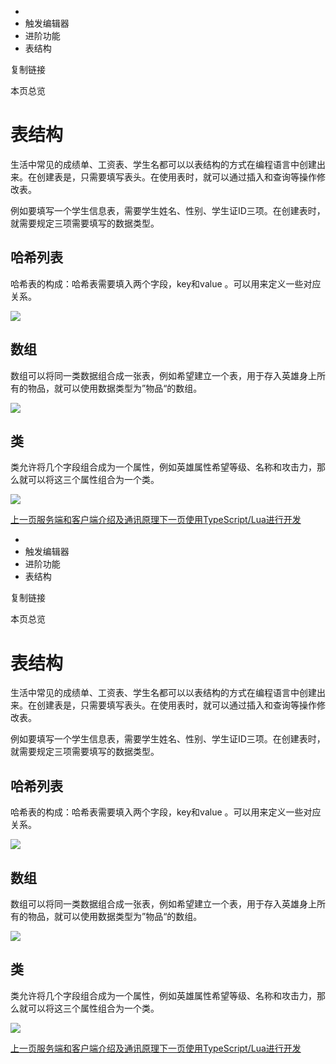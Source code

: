   * [](/)
  * 触发编辑器
  * 进阶功能
  * 表结构

复制链接

本页总览

# 表结构

生活中常见的成绩单、工资表、学生名都可以以表结构的方式在编程语言中创建出来。在创建表是，只需要填写表头。在使用表时，就可以通过插入和查询等操作修改表。

例如要填写一个学生信息表，需要学生姓名、性别、学生证ID三项。在创建表时，就需要规定三项需要填写的数据类型。

## 哈希列表[​](/Manual/TriggerEditor/Advanced/Table#哈希列表 "哈希列表的直接链接")

哈希表的构成：哈希表需要填入两个字段，key和value 。可以用来定义一些对应关系。

![](https://doc.sce.xd.com/assets/images/表1-8fb8ee0d754a2bbbdad3166d42cc719d.png)

## 数组[​](/Manual/TriggerEditor/Advanced/Table#数组 "数组的直接链接")

数组可以将同一类数据组合成一张表，例如希望建立一个表，用于存入英雄身上所有的物品，就可以使用数据类型为”物品“的数组。

![](https://doc.sce.xd.com/assets/images/表2-271e4fa74193385dd7c5a655dd51f715.png)

## 类[​](/Manual/TriggerEditor/Advanced/Table#类 "类的直接链接")

类允许将几个字段组合成为一个属性，例如英雄属性希望等级、名称和攻击力，那么就可以将这三个属性组合为一个类。

![](https://doc.sce.xd.com/assets/images/表3-8e989f8c61353f63dea1306a33bcedb0.png)

[上一页服务端和客户端介绍及通讯原理](/Manual/TriggerEditor/Advanced/ServerAndClient)[下一页使用TypeScript/Lua进行开发](/Manual/TriggerEditor/Advanced/Code)


  * [](/)
  * 触发编辑器
  * 进阶功能
  * 表结构

复制链接

本页总览

# 表结构

生活中常见的成绩单、工资表、学生名都可以以表结构的方式在编程语言中创建出来。在创建表是，只需要填写表头。在使用表时，就可以通过插入和查询等操作修改表。

例如要填写一个学生信息表，需要学生姓名、性别、学生证ID三项。在创建表时，就需要规定三项需要填写的数据类型。

## 哈希列表[​](/Manual/TriggerEditor/Advanced/Table#哈希列表 "哈希列表的直接链接")

哈希表的构成：哈希表需要填入两个字段，key和value 。可以用来定义一些对应关系。

![](https://doc.sce.xd.com/assets/images/表1-8fb8ee0d754a2bbbdad3166d42cc719d.png)

## 数组[​](/Manual/TriggerEditor/Advanced/Table#数组 "数组的直接链接")

数组可以将同一类数据组合成一张表，例如希望建立一个表，用于存入英雄身上所有的物品，就可以使用数据类型为”物品“的数组。

![](https://doc.sce.xd.com/assets/images/表2-271e4fa74193385dd7c5a655dd51f715.png)

## 类[​](/Manual/TriggerEditor/Advanced/Table#类 "类的直接链接")

类允许将几个字段组合成为一个属性，例如英雄属性希望等级、名称和攻击力，那么就可以将这三个属性组合为一个类。

![](https://doc.sce.xd.com/assets/images/表3-8e989f8c61353f63dea1306a33bcedb0.png)

[上一页服务端和客户端介绍及通讯原理](/Manual/TriggerEditor/Advanced/ServerAndClient)[下一页使用TypeScript/Lua进行开发](/Manual/TriggerEditor/Advanced/Code)


